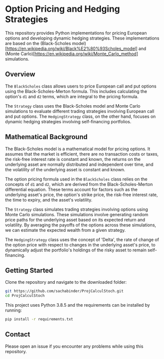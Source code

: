# Option Pricing and Hedging Strategies

This repository provides Python implementations for pricing European options and developing dynamic hedging strategies. These implementations are based on the (Black-Scholes model)[https://en.wikipedia.org/wiki/Black%E2%80%93Scholes_model] and (Monte Carlo)[https://en.wikipedia.org/wiki/Monte_Carlo_method] simulations. 

## Overview

The `BlackScholes` class allows users to price European call and put options using the Black-Scholes-Merton formula. This includes calculating the option's `d1` and `d2` terms, which are integral to the pricing formula.

The `Strategy` class uses the Black-Scholes model and Monte Carlo simulations to evaluate different trading strategies involving European call and put options. The `HedgingStrategy` class, on the other hand, focuses on dynamic hedging strategies involving self-financing portfolios.

## Mathematical Background

The Black-Scholes model is a mathematical model for pricing options. It assumes that the market is efficient, there are no transaction costs or taxes, the risk-free interest rate is constant and known, the returns on the underlying asset are normally distributed and independent over time, and the volatility of the underlying asset is constant and known.

The option pricing formula used in the `BlackScholes` class relies on the concepts of `d1` and `d2`, which are derived from the Black-Scholes-Merton differential equation. These terms account for factors such as the underlying asset's price, the option's strike price, the risk-free interest rate, the time to expiry, and the asset's volatility.

The `Strategy` class simulates trading strategies involving options using Monte Carlo simulations. These simulations involve generating random price paths for the underlying asset based on its expected return and volatility. By averaging the payoffs of the options across these simulations, we can estimate the expected wealth from a given strategy.

The `HedgingStrategy` class uses the concept of 'Delta', the rate of change of the option price with respect to changes in the underlying asset's price, to dynamically adjust the portfolio's holdings of the risky asset to remain self-financing.

## Getting Started

Clone the repository and navigate to the downloaded folder:

```bash
git https://github.com/sachabinder/ProjCalculStoch.git 
cd ProjCalculStoch
```

This project uses Python 3.8.5 and the requirements can be installed by running:

```bash
pip install -r requirements.txt
```

## Contact

Please open an issue if you encounter any problems while using this repository.